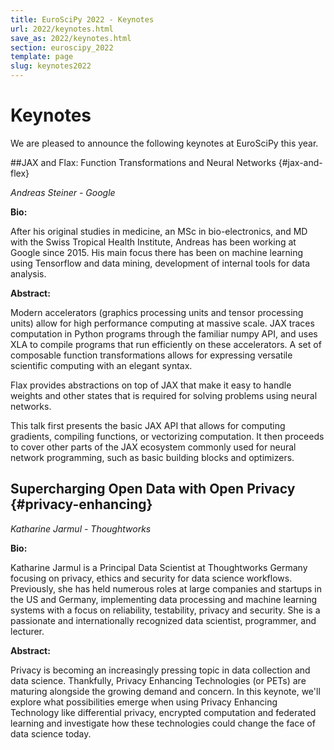 ```yaml
---
title: EuroSciPy 2022 - Keynotes
url: 2022/keynotes.html
save_as: 2022/keynotes.html
section: euroscipy_2022
template: page
slug: keynotes2022
---
```


# Keynotes

We are pleased to announce the following keynotes at EuroSciPy this year.

##JAX and Flax: Function Transformations and Neural Networks {#jax-and-flex}

*Andreas Steiner - Google*

**Bio:**

After his original studies in medicine, an MSc in bio-electronics, and MD with 
the Swiss Tropical Health Institute, Andreas has been working at Google since 2015. 
His main focus there has been on machine learning using Tensorflow and data 
mining, development of internal tools for data analysis.

**Abstract:**

Modern accelerators (graphics processing units and tensor processing units)
allow for high performance computing at massive scale. JAX traces computation
in Python programs through the familiar numpy API, and uses XLA to compile
programs that run efficiently on these accelerators. A set of composable
function transformations allows for expressing versatile scientific computing
with an elegant syntax.

Flax provides abstractions on top of JAX that make it easy to handle weights
and other states that is required for solving problems using neural networks.

This talk first presents the basic JAX API that allows for computing gradients,
compiling functions, or vectorizing computation. It then proceeds to cover
other parts of the JAX ecosystem commonly used for neural network programming,
such as basic building blocks and optimizers.

## Supercharging Open Data with Open Privacy {#privacy-enhancing}

*Katharine Jarmul - Thoughtworks*

**Bio:**

Katharine Jarmul is a Principal Data Scientist at Thoughtworks Germany focusing 
on privacy, ethics and security for data science workflows. Previously, she has 
held numerous roles at large companies and startups in the US and Germany, 
implementing data processing and machine learning systems with a focus on 
reliability, testability, privacy and security.
She is a passionate and internationally recognized data scientist, programmer, and lecturer.

**Abstract:**

Privacy is becoming an increasingly pressing topic in data collection and data science. 
Thankfully, Privacy Enhancing Technologies (or PETs) are maturing alongside the 
growing demand and concern. In this keynote, we'll explore what possibilities 
emerge when using Privacy Enhancing Technology like differential privacy, 
encrypted computation and federated learning and investigate how these 
technologies could change the face of data science today.

